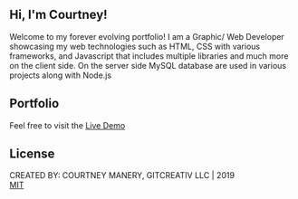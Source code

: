 ## Hi, I'm Courtney!
Welcome to my forever evolving portfolio! I am a Graphic/ Web Developer showcasing my web technologies such as HTML, CSS with various frameworks, and Javascript that includes multiple libraries and much more on the client side. On the server side MySQL database are used in various projects along with Node.js

## Portfolio
Feel free to visit the [Live Demo]( )

## License
CREATED BY: COURTNEY MANERY, GITCREATIV LLC | 2019<br>
[MIT](https://choosealicense.com/licenses/mit/)
